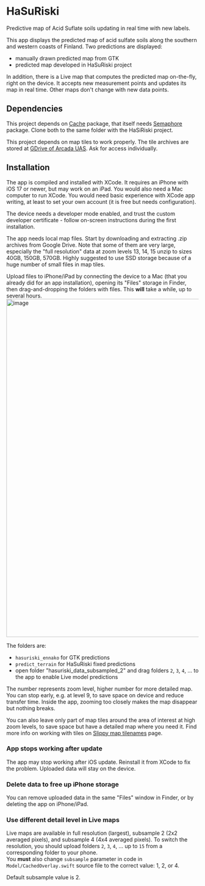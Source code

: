 # HaSuRiski
Predictive map of Acid Suflate soils updating in real time with new labels.

This app displays the predicted map of acid sulfate soils along the southern and western coasts of Finland. 
Two predictions are displayed:
- manually drawn predicted map from GTK
- predicted map developed in HaSuRiski project

In addition, there is a Live map that computes the predicted map on-the-fly, right on the device. 
It accepts new measurement points and updates its map in real time. Other maps don't change with new data points.

## Dependencies
This project depends on [Cache](https://github.com/hyperoslo/Cache) package, that itself needs [Semaphore](https://github.com/groue/Semaphore) package. 
Clone both to the same folder with the HaSiRiski project.

This project depends on map tiles to work properly. The tile archives are stored at [GDrive of Arcada UAS](https://drive.google.com/drive/folders/1Z5s8reE-NGNpIQRQAfAsfi4INuqz5mQf?usp=sharing). 
Ask for access individually.

## Installation
The app is compiled and installed with XCode. It requires an iPhone with iOS 17 or newer, but may work on an iPad. You would also need a Mac computer to run XCode.
You would need basic experience with XCode app writing, at least to set your own account (it is free but needs configuration). 

The device needs a developer mode enabled, and trust the custom developer certificate - follow on-screen instructions during the first installation.

The app needs local map files. Start by downloading and extracting .zip archives from Google Drive. Note that some of them are very large, 
especially the "full resolution" data at zoom levels 13, 14, 15 unzip to sizes 40GB, 150GB, 570GB. Highly suggested to use SSD storage because of a huge number of small files in map tiles.

Upload files to iPhone/iPad by connecting the device to a Mac (that you already did for an app installation), opening its "Files" storage in Finder, then drag-and-dropping the folders with files. This **will** take a while, up to several hours.
<img width="886" alt="image" src="https://github.com/akusok/HaSuRiski/assets/2631546/5495bb7c-4500-45cc-8788-1f80f0100f3c">

The folders are:
- `hasuriski_ennako` for GTK predictions
- `predict_terrain` for HaSuRiski fixed predictions
- open folder "hasuriski_data_subsampled_2" and drag folders `2`, `3`, `4`, ... to the app to enable Live model predictions

The number represents zoom level, higher number for more detailed map. You can stop early, e.g. at level 9, to save space on device and reduce transfer time. 
Inside the app, zooming too closely makes the map disappear but nothing breaks.

You can also leave only part of map tiles around the area of interest at high zoom levels, to save space but have a detailed map where you need it. 
Find more info on working with tiles on [Slippy map tilenames](https://wiki.openstreetmap.org/wiki/Slippy_map_tilenames) page.

### App stops working after update
The app may stop working after iOS update. Reinstall it from XCode to fix the problem. Uploaded data will stay on the device.

### Delete data to free up iPhone storage
You can remove uploaded data in the same "Files" window in Finder, or by deleting the app on iPhone/iPad.

### Use different detail level in Live maps
Live maps are available in full resolution (largest), subsample 2 (2x2 averaged pixels), and subsample 4 (4x4 averaged pixels). To switch the resolution, 
you should upload folders `2`, `3`, `4`, ... up to `15` from a corresponding folder to your phone.  
You **must** also change `subsample` parameter in code in `Model/CachedOverlay.swift` source file to the correct value: 1, 2, or 4. 

Default subsample value is 2.

